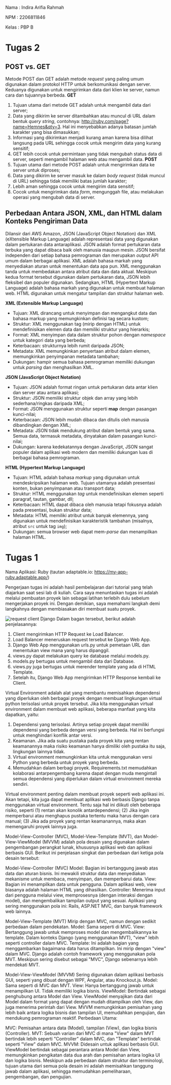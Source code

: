 Nama    : Indira Arifia Rahmah

NPM     : 2206811846

Kelas   : PBP B

# Tugas 2
## POST vs. GET
Metode POST dan GET adalah metode _request_ yang paling umum digunakan dalam protokol HTTP untuk berkomunikasi dengan server. Keduanya digunakan untuk mengirimkan data dari klien ke server, namun cara dan tujuannya berbeda.
**GET**
1. Tujuan utama dari metode GET adalah untuk mengambil data dari server;
2. Data yang dikirim ke server ditambahkan atau muncul di URL dalam bentuk _query string_, contohnya: http://ruby.com/page?name=Hemnes&qty=3. Hal ini menyebabkan adanya batasan jumlah karakter yang bisa dimasukkan;
3. Informasi yang dikirimkan menjadi kurang aman karena bisa dilihat langsung pada URL sehingga cocok untuk mengirim data yang kurang sensitif;
4. GET lebih cocok untuk permintaan yang tidak mengubah status data di server, seperti mengambil halaman web atau mengambil data.
**POST**
1. Tujuan utama dari metode POST adalah untuk mengirimkan data ke server untuk diproses;
2. Data yang dikirim ke server masuk ke dalam _body request_ (tidak muncul di URL) sehingga tidak memiliki batas jumlah karakter;
3. Lebih aman sehingga cocok untuk mengirim data sensitif;
4. Cocok untuk mengirimkan data _form_, mengunggah file, atau melakukan operasi yang mengubah data di server.

## Perbedaan Antara JSON, XML, dan HTML dalam Konteks Pengiriman Data
Dilansir dari AWS Amazon, JSON (JavaScript Object Notation) dan XML (eXtensible Markup Language) adalah representasi data yang digunakan dalam pertukaran data antaraplikasi. JSON adalah format pertukaran data terbuka yang dapat dibaca baik oleh manusia maupun mesin. JSON bersifat independen dari setiap bahasa pemrograman dan merupakan _output_ API umum dalam berbagai aplikasi. XML adalah bahasa markah yang menyediakan aturan untuk menentukan data apa pun. XML menggunakan tanda untuk membedakan antara atribut data dan data aktual. Meskipun kedua format tersebut digunakan dalam pertukaran data, JSON lebih fleksibel dan populer digunakan. Sedangkan, HTML (Hypertext Markup Language) adalah bahasa markah yang digunakan untuk membuat halaman web. HTML digunakan untuk mengatur tampilan dan struktur halaman web.

**XML (Extensible Markup Language)**
- Tujuan: XML dirancang untuk menyimpan dan mengangkut data dan bahasa markup yang memungkinkan definisi tag secara kustom;
- Struktur: XML menggunakan tag (mirip dengan HTML) untuk mendefinisikan elemen data dan memiliki struktur yang hierarkis;
- Format: XML menyimpan data dalam struktur pohon dengan _namespace_ untuk kategori data yang berbeda;
- Keterbacaan: strukturnya lebih rumit daripada JSON;
- Metadata: XML memungkinkan penyertaan atribut dalam elemen, memungkinkan penyimpanan metadata tambahan;
- Dukungan: hampir semua bahasa pemrograman memiliki dukungan untuk _parsing_ dan menghasilkan XML.

**JSON (JavaScript Object Notation)**
- Tujuan: JSON adalah format ringan untuk pertukaran data antar klien dan server atau antara aplikasi;
- Struktur: JSON memiliki struktur objek dan array yang lebih sederhana/ringkas daripada XML;
- Format: JSON menggunakan struktur seperti __map__ dengan pasangan kunci-nilai;
- Keterbacaan: JSON lebih mudah dibaca dan ditulis oleh manusia dibandingkan dengan XML;
- Metadata: JSON tidak mendukung atribut dalam bentuk yang sama. Semua data, termasuk metadata, dinyatakan dalam pasangan kunci-nilai;
- Dukungan: karena kedekatannya dengan JavaScript, JSON sangat populer dalam aplikasi web modern dan memiliki dukungan luas di berbagai bahasa pemrograman.

**HTML (Hypertext Markup Language)**
- Tujuan: HTML adalah bahasa _markup_ yang digunakan untuk mendeskripsikan halaman web. Tujuan utamanya adalah presentasi konten, bukan penyimpanan atau transport data;
- Struktur: HTML menggunakan _tag_ untuk mendefinisikan elemen seperti paragraf, tautan, gambar, dll;
- Keterbacaan: HTML dapat dibaca oleh manusia tetapi fokusnya adalah pada presentasi, bukan struktur data;
- Metadata: HTML memiliki atribut untuk banyak elemennya, yang digunakan untuk mendefinisikan karakteristik tambahan (misalnya, atribut `src` untuk tag `img`);
- Dukungan: semua browser web dapat mem-_parse_ dan menampilkan halaman HTML.

# Tugas 1
Nama Aplikasi: Ruby (tautan adaptable.io: https://my-app-ruby.adaptable.app/)

Pengerjaan tugas ini adalah hasil pembelajaran dari tutorial yang telah diajarkan saat sesi lab di kuliah. Cara saya menuntaskan tugas ini adalah melalui pembuatan proyek lain sebagai latihan terlebih dulu sebelum mengerjakan proyek ini. Dengan demikian, saya memahami langkah demi langkahnya dengan membiasakan diri membuat suatu proyek.

![request client Django](request-client-Django.png)
Dalam bagan tersebut, berikut adalah penjelasannya:

1. Client mengirimkan HTTP Request ke Load Balancer.
2. Load Balancer meneruskan request tersebut ke Django Web App.
3. Django Web App menggunakan urls.py untuk pemetaan URL dan menentukan view mana yang harus dipanggil.
4. views.py dapat melakukan query ke database melalui models.py.
5. models.py bertugas untuk mengambil data dari Database.
6. views.py juga bertugas untuk merender template yang ada di HTML Template.
7. Setelah itu, Django Web App mengirimkan HTTP Response kembali ke Client.

Virtual Environment adalah alat yang membantu memisahkan dependensi yang diperlukan oleh berbagai proyek dengan membuat lingkungan virtual python terisolasi untuk proyek tersebut.
Jika kita menggunakan virtual environment dalam membuat web aplikasi, beberapa manfaat yang kita dapatkan, yaitu:
1. Dependensi yang terisolasi. Artinya setiap proyek dapat memiliki dependensi yang berbeda dengan versi yang berbeda. Hal ini berfungsi untuk menghindari konflik antar versi.
2. Keamanan. Jika ada suatu pustaka pada proyek kita yang rentan keamanannya maka risiko keamanan hanya dimiliki oleh pustaka itu saja, lingkungan lainnya tidak.
3. Virtual environment memungkinkan kita untuk menggunakan versi Python yang berbeda untuk proyek yang berbeda.
4. Memudahkan dalam berbagi proyek. Requirements.txt memudahkan kolaborasi antarpengembang karena dapat dengan muda mengintall semua dependensi yang diperlukan dalam virtual environment mereka sendiri.

Virtual environment penting dalam membuat proyek seperti web aplikasi ini. Akan tetapi, kita juga dapat membuat aplikasi web berbasis Django tanpa menggunakan virtual environment. Tentu saja hal ini diikuti oleh beberapa risiko, seperti (1) rentan akan konolik antardependensi; (2) Jika ingin memperbarui atau menghapus pustaka tertentu maka harus dengan cara manual; (3) 
Jika ada proyek yang rentan keamanannya, maka akan memengaruhi proyek lainnya juga.


Model-View-Controller (MVC), Model-View-Template (MVT), dan Model-View-ViewModel (MVVM) adalah pola desain yang digunakan dalam pengembangan perangkat lunak, khususnya aplikasi web dan aplikasi berbasis GUI. Berikut ini penjelasan singkat dan perbedaan dari ketiga pola desain tersebut:

Model-View-Controller (MVC)
Model: Bagian ini bertanggung jawab atas data dan aturan bisnis. Ini mewakili struktur data dan menyediakan mekanisme untuk membaca, menyimpan, dan memperbarui data.
View: Bagian ini menampilkan data untuk pengguna. Dalam aplikasi web, view biasanya adalah halaman HTML yang dihasilkan.
Controller: Menerima input dari pengguna melalui view, memprosesnya (dengan interaksi dengan model), dan mengembalikan tampilan output yang sesuai.
Aplikasi yang sering menggunakan pola ini: Rails, ASP.NET MVC, dan banyak framework web lainnya.

Model-View-Template (MVT)
Mirip dengan MVC, namun dengan sedikit perbedaan dalam pendekatan.
Model: Sama seperti di MVC.
View: Bertanggung jawab untuk memproses model dan mengembalikannya ke template. Dalam konteks Django (yang menggunakan MVT), "view" lebih seperti controller dalam MVC.
Template: Ini adalah bagian yang menggambarkan bagaimana data harus ditampilkan. Ini mirip dengan "view" dalam MVC.
Django adalah contoh framework yang menggunakan pola MVT. Meskipun sering disebut sebagai "MVC", Django sebenarnya lebih mendekati MVT.

Model-View-ViewModel (MVVM)
Sering digunakan dalam aplikasi berbasis GUI, seperti yang dibuat dengan WPF, Angular, atau Knockout.js.
Model: Sama seperti di MVC dan MVT.
View: Hanya bertanggung jawab untuk menampilkan UI. Tidak memiliki logika bisnis.
ViewModel: Bertindak sebagai penghubung antara Model dan View. ViewModel menyajikan data dari Model dalam format yang dapat dengan mudah ditampilkan oleh View, dan juga menerima perintah dari View.
MVVM memungkinkan pemisahan yang lebih baik antara logika bisnis dan tampilan UI, memudahkan pengujian, dan mendukung pemrograman reaktif.
Perbedaan Utama:

MVC: Pemisahan antara data (Model), tampilan (View), dan logika bisnis (Controller).
MVT: Sebuah varian dari MVC di mana "View" dalam MVT bertindak lebih seperti "Controller" dalam MVC, dan "Template" bertindak seperti "View" dalam MVC.
MVVM: Didesain untuk aplikasi berbasis GUI. ViewModel bertindak sebagai perantara antara Model dan View, memungkinkan pengikatan data dua arah dan pemisahan antara logika UI dan logika bisnis.
Meskipun ada perbedaan dalam struktur dan terminologi, tujuan utama dari semua pola desain ini adalah memisahkan tanggung jawab dalam aplikasi, sehingga memudahkan pemeliharaan, pengembangan, dan pengujian.